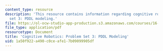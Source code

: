```yaml
---
content_type: resource
description: 'This resource contains information regarding cognitive robotics: Problem
  set 3: PDDL modeling.'
file: https://ol-ocw-studio-app-production.s3.amazonaws.com/courses/16-412j-cognitive-robotics-spring-2016/1a50f922a490c0ceafe17b09099905df_MIT16_412JS16_Assignment4.pdf
file_type: application/pdf
resourcetype: Document
title: 'Cognitive Robotics: Problem Set 3: PDDL Modeling'
uid: 1a50f922-a490-c0ce-afe1-7b09099905df
---
```

